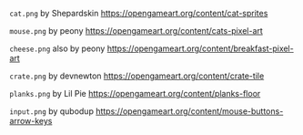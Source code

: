 `cat.png` by Shepardskin <https://opengameart.org/content/cat-sprites>

`mouse.png` by peony <https://opengameart.org/content/cats-pixel-art>

`cheese.png` also by peony <https://opengameart.org/content/breakfast-pixel-art>

`crate.png` by devnewton <https://opengameart.org/content/crate-tile>

`planks.png` by Lil Pie <https://opengameart.org/content/planks-floor>

`input.png` by qubodup <https://opengameart.org/content/mouse-buttons-arrow-keys>
